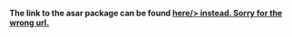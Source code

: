 <b> The link to the asar package can be found <a href= 'https://drive.google.com/file/d/0B8fwOv-owp83TjVWcVhYekNmMzA/view?usp=sharing'>here/> instead. Sorry for the wrong url.
